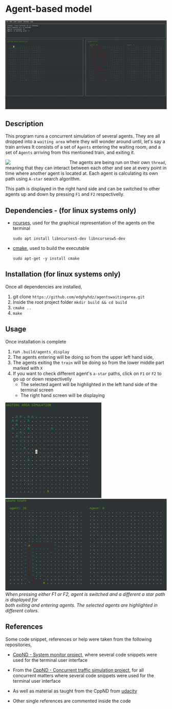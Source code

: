 # Agent-based model 

<img src="https://github.com/edghyhdz/agentswaitingarea/blob/master/images/terminal.gif" width="700">

## Description
This program runs a concurrent simulation of several agents. They are all dropped into a `waiting area` where they will wonder around until, let's say a train arrives
It consists of a set of `Agents` entering the waiting room, and a set of `Agents` arriving from this mentioned train, and exiting it. 

<img align="left" src="https://media.giphy.com/media/l0HlBO7eyXzSZkJri/giphy.gif" width="200">

The agents are being run on their own `thread`, meaning that they can interact between each other and see at every point in time where another agent is located at. 
Each agent is calculating its own path using `A-star` search algorithm. 

This path is displayed in the right hand side and can be switched to other agents up and down
by pressing `F1` and `F2` respectivelly. 

## Dependencies - (for linux systems only)

 * [ncurses](https://www.gnu.org/software/ncurses/), used for the graphical representation of the agents on the terminal
 
    `sudo apt install libncurses5-dev libncursesw5-dev`
 * [cmake](https://www.gnu.org/software/make/), used to build the executable
    
    `sudo apt-get -y install cmake`
    
## Installation (for linux systems only)

Once all dependencies are installed, 

1. git clone `https://github.com/edghyhdz/agentswaitingarea.git`
2. Inside the root project folder `mkdir build && cd build`
3. `cmake ..`
4. `make`

## Usage

Once installation is complete

1. run `.build/agents_display`
3. The agents entering will be doing so from the upper left hand side,
4. The agents exiting the `train` will be doing so from the lower middle part marked with `X`
2. If you want to check different agent's `a-star` paths, click on `F1` or `F2` to go up or down respectivelly
    * The selected agent will be highlighted in the left hand side of the terminal screen
    * The right hand screen will be displaying

<p>
  <img src="https://github.com/edghyhdz/agentswaitingarea/blob/master/images/left_hand.gif" width="300" />
  <img src="https://github.com/edghyhdz/agentswaitingarea/blob/master/images/right_hand.gif" width="525" /> 
  <br>
  <em>When pressing either F1 or F2, agent is switched and a different a star path is displayed for</em>
  <br>
  <em>both exiting and entering agents. The selected agents are highlighted in different colors.</em>
</p>


## References
Some code snippet, references or help were taken from the following repositories, 

* [CppND - System monitor project](https://github.com/udacity/CppND-System-Monitor-Project-Updated.git), 
where several code snippets were used for the terminal user interface

* From the [CppND - Concurrent traffic simulation project](https://github.com/udacity/CppND-Program-a-Concurrent-Traffic-Simulation.git), for all concurrent matters
where several code snippets were used for the terminal user interface

* As well as material as taught from the CppND from [udacity](https://www.udacity.com/course/c-plus-plus-nanodegree--nd213)

* Other single references are commented inside the code
